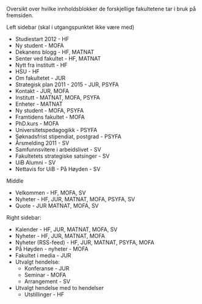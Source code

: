 Oversikt over hvilke innholdsblokker de forskjellige fakultetene tar i bruk på fremsiden.

Left sidebar (skal i utgangspunktet ikke være med)

- Studiestart 2012 - HF
- Ny student - MOFA
- Dekanens blogg - HF, MATNAT
- Senter ved fakultet - HF, MATNAT
- Nytt fra institutt - HF
- HSU - HF
- Om fakultetet - JUR
- Strategisk plan 2011 - 2015 - JUR, PSYFA
- Kontakt - JUR, MOFA
- Institutt - MATNAT, MOFA, PSYFA
- Enheter - MATNAT
- Ny student - MOFA, PSYFA
- Framtidens fakultet - MOFA
- PhD.kurs - MOFA
- Universitetspedagogikk - PSYFA
- Søknadsfrist stipendiat, postgrad - PSYFA
- Årsmelding 2011 - SV
- Samfunnsvitere i arbeidslivet - SV
- Fakultetets strategiske satsinger - SV
- UiB Alumni - SV
- Nettavis for UiB - På Høyden - SV

Middle

- Velkommen - HF, MOFA, SV
- Nyheter - HF, JUR, MATNAT, MOFA, PSYFA, SV
- Quote - JUR MATNAT, MOFA, SV

Right sidebar:

- Kalender - HF, JUR, MATNAT, MOFA, SV
- Nyheter - HF, JUR, MATNAT, MOFA
- Nyheter (RSS-feed) - HF, JUR, MATNAT, PSYFA, MOFA
- På Høyden - nyheter - MOFA
- Fakultet i media - JUR
- Utvalgt hendelse:
    - Konferanse - JUR
    - Seminar - MOFA
    - Arrangement - SV
- Utvalgt hendelse med to hendelser
    - Utstillinger - HF
